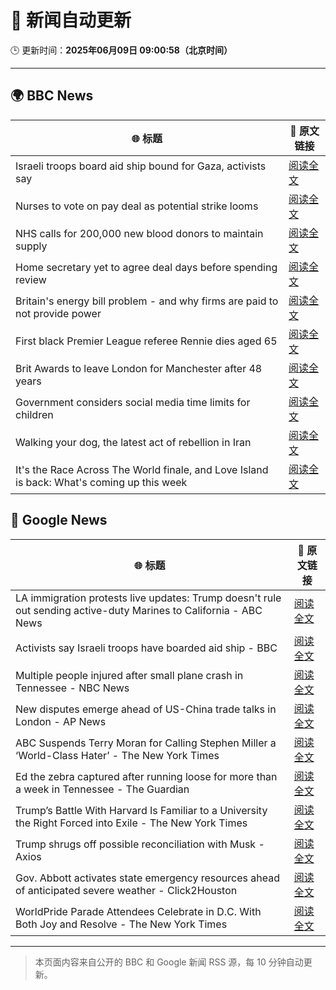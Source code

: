 # 🧠 新闻自动更新

🕒 更新时间：**2025年06月09日 09:00:58（北京时间）**

---

## 🌍 BBC News

| 🌐 标题 | 🔗 原文链接 |
|--------|-------------|
| Israeli troops board aid ship bound for Gaza, activists say | [阅读全文](https://www.bbc.com/news/articles/c5y264x3nnno) |
| Nurses to vote on pay deal as potential strike looms | [阅读全文](https://www.bbc.com/news/articles/c2e3lp9dl7xo) |
| NHS calls for 200,000 new blood donors to maintain supply | [阅读全文](https://www.bbc.com/news/articles/c98p0pj7dypo) |
| Home secretary yet to agree deal days before spending review | [阅读全文](https://www.bbc.com/news/articles/c861n7vljdgo) |
| Britain's energy bill problem - and why firms are paid to not provide power | [阅读全文](https://www.bbc.com/news/articles/cdedjnw8e85o) |
| First black Premier League referee Rennie dies aged 65 | [阅读全文](https://www.bbc.com/sport/football/articles/c0mr7xlmkxyo) |
| Brit Awards to leave London for Manchester after 48 years | [阅读全文](https://www.bbc.com/news/articles/cdxk7l58xjzo) |
| Government considers social media time limits for children | [阅读全文](https://www.bbc.com/news/articles/c3d4349gdx4o) |
| Walking your dog, the latest act of rebellion in Iran | [阅读全文](https://www.bbc.com/news/articles/cn0gngq4wjqo) |
| It's the Race Across The World finale, and Love Island is back: What's coming up this week | [阅读全文](https://www.bbc.com/news/articles/c93yx110neyo) |

## 📰 Google News

| 🌐 标题 | 🔗 原文链接 |
|--------|-------------|
| LA immigration protests live updates: Trump doesn't rule out sending active-duty Marines to California - ABC News | [阅读全文](https://news.google.com/rss/articles/CBMirAFBVV95cUxQTndrZzFvS3lmeG81UzBSR3lMd0UwV3QzXzhYbDdiMG5FeUZJRml5QmVxWWxnQ21KNmpqVV9aYmJMZTcxUkY1TDJGa0k2UzJkcklJeEVLR3BJQnNjWi1uU0FtUFFPc2M0Ymp2SFZSbTdaUGpTcjJ2X1J0cnhGWjY1QmI2dGkxSWJfRXdHc19fdmlENEdsTDF3X0JXQnpGdFlxOTJ6cEpzd3E3a3ZT?oc=5) |
| Activists say Israeli troops have boarded aid ship - BBC | [阅读全文](https://news.google.com/rss/articles/CBMiWkFVX3lxTE5oRG5JbDF0bmx0MGt0a0xzdElxMnJRZU9JYi16dDBXVk9IVjRSUFpZV0VaVGwxTnVoU3J2SE9wWGd5S0RWeERMY3dma2dhSGhfclM2WkgxeHhWZ9IBX0FVX3lxTFBqUzZOTFF1U201UnFoLWc4MVVibUpCRTIwMVJRWUItY3BsMllUUmt5ekZrVlZjOTVsNzBNd003Q012S1hfbm9SdUdSM19ObWpuYjljODVIT19XX1ROcnVJ?oc=5) |
| Multiple people injured after small plane crash in Tennessee - NBC News | [阅读全文](https://news.google.com/rss/articles/CBMioAFBVV95cUxNMzdFMTQ4TVE4NnJCVWlCMC1YWXJJM1lYSmFuZXJKeUpBd1JmNzQtLUtYU2RUQk9waDBKMkx0VG5XamxrSnUtM0EyZW9fc1A4a2N4eEhia3g1S0dxMVhWbmhacVVjSGg3WnVKZHdNVUhYQTc1TExnZEtNaGNnTnJzdm4xYVZDRF9QMXFuTGlCb1Z4UGRRakZYMkdtWWJqbnNl0gFWQVVfeXFMUGYtM0xOcUVNMjYyMk8tcU5QcVNNOER2ZnBJY1d6RXAtN21YV2hhNXByX2l3SnRhdjVRd2U4TlBQRkRlWTA1alRKMkRhcVlFcGpoZG9nanc?oc=5) |
| New disputes emerge ahead of US-China trade talks in London - AP News | [阅读全文](https://news.google.com/rss/articles/CBMipgFBVV95cUxNazE0d0hPMnVqLW1MNTRRaHduODJEVGtVczFvbTJjM0VRZE1tSmhLMjVuOUxJZ251YVpmcm9ZemlzRHJwWTVMMlRiVWNIMVpsb1BtODZROGVVbDJLbWtfMWhsTXpEMWkyY1U3V2gydzh3dTVwWnZZbGRhbDV2VTZLTnNlSmZKNFA0QUluSEQ5cFlpZDlQNF94MElocmxLNndicTJ3akRn?oc=5) |
| ABC Suspends Terry Moran for Calling Stephen Miller a ‘World-Class Hater’ - The New York Times | [阅读全文](https://news.google.com/rss/articles/CBMijgFBVV95cUxQcUZPbVVyWDhGUElIaXUwdE12ODgyYVpKeEhiQjI2LTVPRzJUZ2U5bUMya3N4WXIxWWZMcTRReEhfQVFHSkdtVkdKVnJsNGZrdHdBRkZnZER6V2lVZEp4R3o5OHJsb19OT3JRMXJSS3J0WmgxQnRBQkNfekZtQkVtSy00QXdvb1plUk41dHB3?oc=5) |
| Ed the zebra captured after running loose for more than a week in Tennessee - The Guardian | [阅读全文](https://news.google.com/rss/articles/CBMihwFBVV95cUxNWkFZVGVhbF8xVk1mRkFzdGZ3a1hIZXZaaVJ1d1RzWE8wWjgtM0J4dnNMbU8wRWt1bUhQc28yU0RBWWVIN2o1Wm5XREF5RUdRTXRzd1NrcTVOUTJ4dzluLWFDUGRHY1FLTHgyUkt3WDhoenJMZ3EwWlFsSlpSSk5udnJjaHduRFk?oc=5) |
| Trump’s Battle With Harvard Is Familiar to a University the Right Forced into Exile - The New York Times | [阅读全文](https://news.google.com/rss/articles/CBMiiwFBVV95cUxOcTA0ZDF4TEJvUk1idUJwWkZ3UmhseXJyZXVLeEkxN1FXclVjdGVGbUh4MHIzV2JBSUZEZlZULTdlRzdVWTMyTW15NDQ1ZXo1M3hiVnh1bUdVUW0yVDBCcGhHU09SZDZuYzc2dmV1Zjk5N3E4Q3h5M1J2alpfdXYyNEpkUVV0QWYzam9N?oc=5) |
| Trump shrugs off possible reconciliation with Musk - Axios | [阅读全文](https://news.google.com/rss/articles/CBMifEFVX3lxTE1xX0NSNmtlNFlyZHFCXzFKUjh4eVRpVGo3aHJmNnpTTTNJQUwySTlJdjVKd091NjVtdjFCQWNQODVvak1Td1lMR3NFRm10TG5EdU5HYW1TZjB6RnV0UU5fTUtMY0FfdU5WU0ltb0hwMTUxcExqM1Qxa1NhOE4?oc=5) |
| Gov. Abbott activates state emergency resources ahead of anticipated severe weather - Click2Houston | [阅读全文](https://news.google.com/rss/articles/CBMi0AFBVV95cUxPc09VTjV3eG1vY2FwVnplYkp1eFdOenZFNDhrUk9YMEVuaDk1T3QwWmdwYWNyb3hfdEpuM3dMdEl0YUMySmVqcnlNelV0cFpiU1ItTjFDak83UzRwQ2V2QTFSOGFNTFVZT3lpUDhhVUJJNzg4N0ZBb2c4TjZTbmdDMWJENFZlSWRCYnJBdWhWRDFpSlFrZ2V6YWZZSnEyTGEyWGdNQnBqSklsZ0V0ZlhWYlhybkRyR3hYeE10V0h5dUpkU0EwTFJUSjNtMnVtWWlq?oc=5) |
| WorldPride Parade Attendees Celebrate in D.C. With Both Joy and Resolve - The New York Times | [阅读全文](https://news.google.com/rss/articles/CBMif0FVX3lxTE1vVDR1Sl91dzY5SEgwcG12aHE4U0VyOUtrd0FYTEtTdFZyWlF1WFBldzBQQUZWVjJldzk4ZjF3SWRUbVpyNFFLWXQtT2ZJM0xOaFRuV1laWnpvZ2x3eEpkakFCUDltT1ZpUWhaYTAyUnZWYnhrMmZRQzNxSFFsNE0?oc=5) |

---
> 本页面内容来自公开的 BBC 和 Google 新闻 RSS 源，每 10 分钟自动更新。